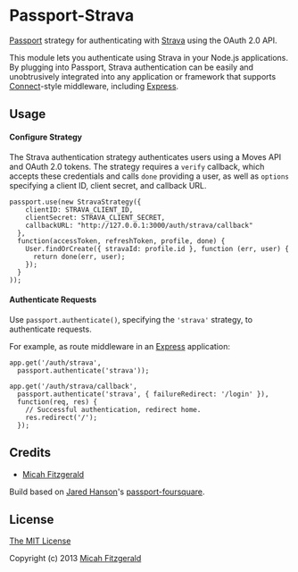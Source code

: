 # Passport-Strava

[Passport](http://passportjs.org/) strategy for authenticating with [Strava](http://www.strava.com/)
using the OAuth 2.0 API.

This module lets you authenticate using Strava in your Node.js applications.
By plugging into Passport, Strava authentication can be easily and
unobtrusively integrated into any application or framework that supports
[Connect](http://www.senchalabs.org/connect/)-style middleware, including
[Express](http://expressjs.com/).

## Usage

#### Configure Strategy

The Strava authentication strategy authenticates users using a Moves API
and OAuth 2.0 tokens.  The strategy requires a `verify` callback, which
accepts these credentials and calls `done` providing a user, as well as
`options` specifying a client ID, client secret, and callback URL.

    passport.use(new StravaStrategy({
        clientID: STRAVA_CLIENT_ID,
        clientSecret: STRAVA_CLIENT_SECRET,
        callbackURL: "http://127.0.0.1:3000/auth/strava/callback"
      },
      function(accessToken, refreshToken, profile, done) {
        User.findOrCreate({ stravaId: profile.id }, function (err, user) {
          return done(err, user);
        });
      }
    ));

#### Authenticate Requests

Use `passport.authenticate()`, specifying the `'strava'` strategy, to
authenticate requests.

For example, as route middleware in an [Express](http://expressjs.com/)
application:

    app.get('/auth/strava',
      passport.authenticate('strava'));

    app.get('/auth/strava/callback', 
      passport.authenticate('strava', { failureRedirect: '/login' }),
      function(req, res) {
        // Successful authentication, redirect home.
        res.redirect('/');
      });

## Credits

  - [Micah Fitzgerald](http://github.com/mcfitz2)

Build based on [Jared Hanson](http://github.com/jaredhanson)'s [passport-foursquare](https://github.com/jaredhanson/passport-foursquare).

## License

[The MIT License](http://opensource.org/licenses/MIT)

Copyright (c) 2013 [Micah Fitzgerald](http://github.com/mcfitz2)


